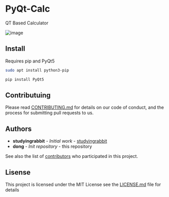 # PyQt-Calc
QT Based Calculator


![image](https://user-images.githubusercontent.com/104804087/205068189-d8fe8010-4992-47a6-9bfe-d7d4c91461a5.png)

## Install
Requires pip and PyQt5
```bash
sudo apt install python3-pip
```
```bash
pip install PyQt5
```
## Contributuing

Please read [CONTRIBUTING.md](https://github.com/gbdngb12/PyQt-Calc/blob/main/CONTRIBUTING.md) for details on our code of conduct, and the process for submitting pull requests to us.

## Authors
* **studyingrabbit** - *Initial work* - [studyingrabbit](https://studyingrabbit.tistory.com/)
* **dong** - *Init repository* - this repository

See also the list of [contributors](https://github.com/gbdngb12/PyQt-Calc/blob/main/CONTRIBUTORS.md) who participated in this project.

## Lisense
This project is licensed under the MIT License see the [LICENSE.md](LICENSE.md) file for details

